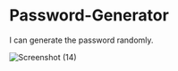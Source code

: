 # Password-Generator
I can generate the password randomly.

![Screenshot (14)](https://github.com/viren0250/Password-Generator/assets/158808002/dfa611e5-695c-4353-b33b-287ad0d6f301)
